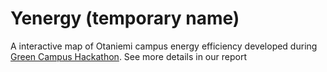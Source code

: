 # Yenergy (temporary name)

A interactive map of Otaniemi campus energy efficiency developed during [Green
Campus Hackathon](http://greencampus.greenhackathon.com/). See more details in
our report
